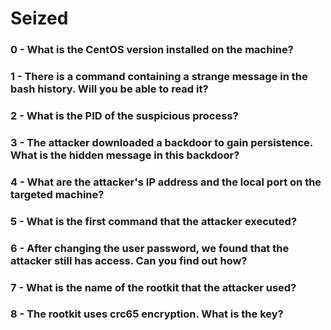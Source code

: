 # Seized
### 0 - What is the CentOS version installed on the machine?


### 1 - There is a command containing a strange message in the bash history. Will you be able to read it?


### 2 - What is the PID of the suspicious process?


### 3 - The attacker downloaded a backdoor to gain persistence. What is the hidden message in this backdoor?


### 4 - What are the attacker's IP address and the local port on the targeted machine?


### 5 - What is the first command that the attacker executed?


### 6 - After changing the user password, we found that the attacker still has access. Can you find out how?


### 7 - What is the name of the rootkit that the attacker used?


### 8 - The rootkit uses crc65 encryption. What is the key?


